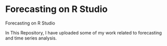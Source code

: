 # Forecasting on R Studio
Forecasting on R Studio

In This Repository, I have uploaded some of my work related to forecasting and time series analysis.
